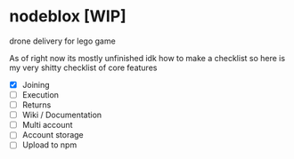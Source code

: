 # nodeblox [WIP]
drone delivery for lego game

As of right now its mostly unfinished idk how to make a checklist so here is my very shitty checklist of core features

-[X] Joining
-[ ] Execution
-[ ] Returns
-[ ] Wiki / Documentation
-[ ] Multi account
-[ ] Account storage
-[ ] Upload to npm
